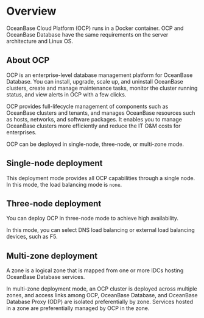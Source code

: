 # Overview

OceanBase Cloud Platform (OCP) runs in a Docker container. OCP and OceanBase Database have the same requirements on the server architecture and Linux OS.

## About OCP

OCP is an enterprise-level database management platform for OceanBase Database. You can install, upgrade, scale up, and uninstall OceanBase clusters, create and manage maintenance tasks, monitor the cluster running status, and view alerts in OCP with a few clicks.

OCP provides full-lifecycle management of components such as OceanBase clusters and tenants, and manages OceanBase resources such as hosts, networks, and software packages. It enables you to manage OceanBase clusters more efficiently and reduce the IT O&M costs for enterprises.

OCP can be deployed in single-node, three-node, or multi-zone mode.

## Single-node deployment

This deployment mode provides all OCP capabilities through a single node. In this mode, the load balancing mode is `none`.

## Three-node deployment

You can deploy OCP in three-node mode to achieve high availability.

In this mode, you can select DNS load balancing or external load balancing devices, such as F5.

## Multi-zone deployment

A zone is a logical zone that is mapped from one or more IDCs hosting OceanBase Database services.

In multi-zone deployment mode, an OCP cluster is deployed across multiple zones, and access links among OCP, OceanBase Database, and OceanBase Database Proxy (ODP) are isolated preferentially by zone. Services hosted in a zone are preferentially managed by OCP in the zone.
